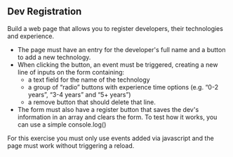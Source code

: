 ## Dev Registration

Build a web page that allows you to register developers, their technologies and experience.

- The page must have an entry for the developer's full name and a button to add a new technology.
- When clicking the button, an event must be triggered, creating a new line of inputs on the form containing:
  - a text field for the name of the technology
  - a group of “radio” buttons with experience time options (e.g. “0-2 years”, “3-4 years” and “5+ years”)
  - a remove button that should delete that line.
- The form must also have a register button that saves the dev's information in an array and clears the form. To test how it works, you can use a simple console.log()

For this exercise you must only use events added via javascript and the page must work without triggering a reload.
